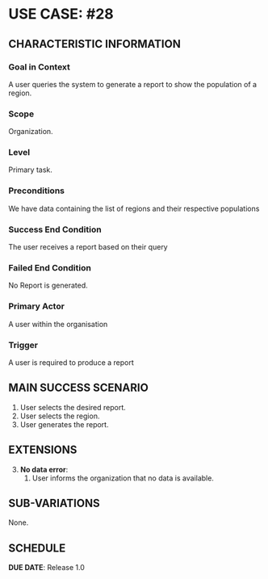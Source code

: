# USE CASE: #28

## CHARACTERISTIC INFORMATION

### Goal in Context
A user queries the system to generate a report to show the population of a region.

### Scope

Organization.

### Level

Primary task.

### Preconditions

We have data containing the list of regions and their respective populations

### Success End Condition

The user receives a report based on their query

### Failed End Condition

No Report is generated.

### Primary Actor

A user within the organisation

### Trigger

A user is required to produce a report

## MAIN SUCCESS SCENARIO

1. User selects the desired report.
2. User selects the region.
3. User generates the report.


## EXTENSIONS

3. **No data error**:
    1. User informs the organization that no data is available.

## SUB-VARIATIONS

None.

## SCHEDULE

**DUE DATE**: Release 1.0